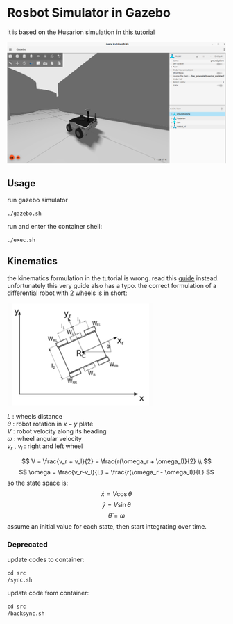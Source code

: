 # Rosbot Simulator in Gazebo
it is based on the Husarion simulation in [this tutorial](https://husarion.com/tutorials/ros2-tutorials)

![](/rosbot-gazebo.png)

## Usage
run gazebo simulator
```
./gazebo.sh
```
run and enter the container shell:
```
./exec.sh
```
## Kinematics
the kinematics formulation in the tutorial is wrong. read this [guide](https://ucr-robotics.readthedocs.io/en/latest/tbot/moRbt.html) instead. unfortunately this very guide also has a typo. the correct formulation of a differential robot with 2 wheels is in short: 

![](/differential-robot.png)

$L$ : wheels distance<br />
$\theta$ : robot rotation in $x-y$ plate<br />
$V$ : robot velocity along its heading<br />
$\omega$ : wheel angular velocity<br />
$v_r$ , $v_l$ : right and left wheel

$$
V = \frac{v_r + v_l}{2} = \frac{r(\omega_r + \omega_l)}{2} \\
$$
$$
\omega = \frac{v_r-v_l}{L} = \frac{r(\omega_r - \omega_l)}{L}
$$
so the state space is:
$$
\dot{x} = V \cos{\theta}
$$
$$
\dot{y} = V \sin{\theta}
$$
$$
\dot{\theta} = \omega
$$
assume an initial value for each state, then start integrating over time.

### Deprecated
update codes to container:
```
cd src
/sync.sh 
```
update code from container:
```
cd src
/backsync.sh 
```
